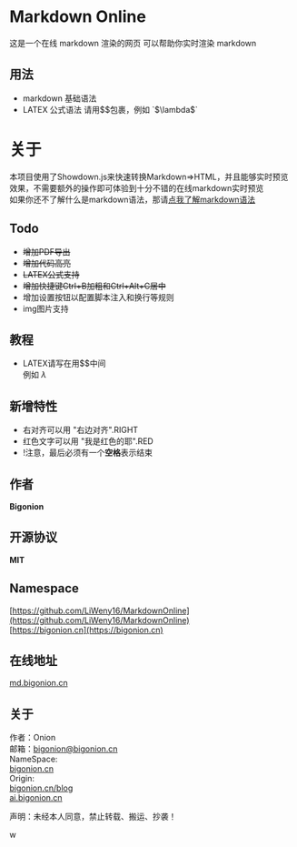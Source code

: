 # Markdown Online

这是一个在线 markdown 渲染的网页
可以帮助你实时渲染 markdown

## 用法

- markdown 基础语法
- LATEX 公式语法 请用$$包裹，例如 `$\lambda$`
# 关于

本项目使用了Showdown.js来快速转换Markdown=>HTML，并且能够实时预览效果，不需要额外的操作即可体验到十分不错的在线markdown实时预览<br>
如果你还不了解什么是markdown语法，那请[点我了解markdown语法](https://markdown.com.cn/intro.html)

## Todo
+ <s>增加PDF导出</s>
+ <s>增加代码高亮</s>
+ <s>LATEX公式支持</s>
+ <s>增加快捷键Ctrl+B加粗和Ctrl+Alt+C居中</s>
+ 增加设置按钮以配置脚本注入和换行等规则
+ img图片支持

## 教程
+ LATEX请写在用$$中间  
例如 $\lambda$ 

## 新增特性
+ 右对齐可以用 "右边对齐".RIGHT 
+ 红色文字可以用 "我是红色的耶".RED 
+ !注意，最后必须有一个**空格**表示结束

## 作者

**Bigonion**

## 开源协议

**MIT**

## Namespace 
[https://github.com/LiWeny16/MarkdownOnline](https://github.com/LiWeny16/MarkdownOnline)  
[https://bigonion.cn](https://bigonion.cn)

## 在线地址

[md.bigonion.cn](https://md.bigonion.cn)

## 关于

作者：Onion   
邮箱：bigonion@bigonion.cn   
NameSpace:    
[bigonion.cn](https://bigonion.cn)  
Origin:      
[bigonion.cn/blog](https://bigonion.cn/blog)  
[ai.bigonion.cn](https://ai.bigonion.cn)  

声明：未经本人同意，禁止转载、搬运、抄袭！    


w